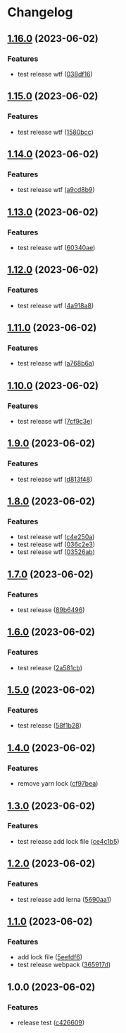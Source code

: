 # Changelog

## [1.16.0](https://github.com/wholesome-ghoul/allaround-configs/compare/configs-v1.15.0...configs-v1.16.0) (2023-06-02)


### Features

* test release wtf ([038df16](https://github.com/wholesome-ghoul/allaround-configs/commit/038df1699a9c941d32111de6f6fba3441110c900))

## [1.15.0](https://github.com/wholesome-ghoul/allaround-configs/compare/configs-v1.14.0...configs-v1.15.0) (2023-06-02)


### Features

* test release wtf ([1580bcc](https://github.com/wholesome-ghoul/allaround-configs/commit/1580bccada247e5d03884dd63c54c3576bb63422))

## [1.14.0](https://github.com/wholesome-ghoul/allaround-configs/compare/configs-v1.13.0...configs-v1.14.0) (2023-06-02)


### Features

* test release wtf ([a9cd8b9](https://github.com/wholesome-ghoul/allaround-configs/commit/a9cd8b912d3554870af652b0977885e88d093167))

## [1.13.0](https://github.com/wholesome-ghoul/allaround-configs/compare/configs-v1.12.0...configs-v1.13.0) (2023-06-02)


### Features

* test release wtf ([60340ae](https://github.com/wholesome-ghoul/allaround-configs/commit/60340ae5bc3006c49003fa267fe738ed7dde72fa))

## [1.12.0](https://github.com/wholesome-ghoul/allaround-configs/compare/configs-v1.11.0...configs-v1.12.0) (2023-06-02)


### Features

* test release wtf ([4a918a8](https://github.com/wholesome-ghoul/allaround-configs/commit/4a918a868871feb34a019b1fc25a4ed1752d8cc2))

## [1.11.0](https://github.com/wholesome-ghoul/allaround-configs/compare/configs-v1.10.0...configs-v1.11.0) (2023-06-02)


### Features

* test release wtf ([a768b6a](https://github.com/wholesome-ghoul/allaround-configs/commit/a768b6a254ce18c5932ade8341c7632811e65a38))

## [1.10.0](https://github.com/wholesome-ghoul/allaround-configs/compare/configs-v1.9.0...configs-v1.10.0) (2023-06-02)


### Features

* test release wtf ([7cf9c3e](https://github.com/wholesome-ghoul/allaround-configs/commit/7cf9c3e17fc50ef30dec431831bf81c37b211978))

## [1.9.0](https://github.com/wholesome-ghoul/allaround-configs/compare/configs-v1.8.0...configs-v1.9.0) (2023-06-02)


### Features

* test release wtf ([d813f48](https://github.com/wholesome-ghoul/allaround-configs/commit/d813f488084835ab0566fdda841ba231adf4c808))

## [1.8.0](https://github.com/wholesome-ghoul/allaround-configs/compare/configs-v1.7.0...configs-v1.8.0) (2023-06-02)


### Features

* test release wtf ([c4e250a](https://github.com/wholesome-ghoul/allaround-configs/commit/c4e250a5302b03e1894cad87a891e2a8ad17f28b))
* test release wtf ([036c2e3](https://github.com/wholesome-ghoul/allaround-configs/commit/036c2e377a55aca3fd71cf8b08a77910677051f8))
* test release wtf ([03526ab](https://github.com/wholesome-ghoul/allaround-configs/commit/03526ab5b889deabc70cf8ddc1e67c0e6c6098ce))

## [1.7.0](https://github.com/wholesome-ghoul/allaround-configs/compare/configs-v1.6.0...configs-v1.7.0) (2023-06-02)


### Features

* test release ([89b6496](https://github.com/wholesome-ghoul/allaround-configs/commit/89b64965ebb410703647ba46797644579c0e367b))

## [1.6.0](https://github.com/wholesome-ghoul/allaround-configs/compare/configs-v1.5.0...configs-v1.6.0) (2023-06-02)


### Features

* test release ([2a581cb](https://github.com/wholesome-ghoul/allaround-configs/commit/2a581cbb3748978f32324db91aa17d8f5722fc21))

## [1.5.0](https://github.com/wholesome-ghoul/allaround-configs/compare/configs-v1.4.0...configs-v1.5.0) (2023-06-02)


### Features

* test release ([58f1b28](https://github.com/wholesome-ghoul/allaround-configs/commit/58f1b282450989b88d69b2ebe7ade01cd696f5a0))

## [1.4.0](https://github.com/wholesome-ghoul/allaround-configs/compare/configs-v1.3.0...configs-v1.4.0) (2023-06-02)


### Features

* remove yarn lock ([cf97bea](https://github.com/wholesome-ghoul/allaround-configs/commit/cf97bea97d414712bcbd9edb2d0186f57393dbf0))

## [1.3.0](https://github.com/wholesome-ghoul/allaround-configs/compare/configs-v1.2.0...configs-v1.3.0) (2023-06-02)


### Features

* test release add lock file ([ce4c1b5](https://github.com/wholesome-ghoul/allaround-configs/commit/ce4c1b5c45fbb251e86554bf3286ac440a0f45b2))

## [1.2.0](https://github.com/wholesome-ghoul/allaround-configs/compare/configs-v1.1.0...configs-v1.2.0) (2023-06-02)


### Features

* test release add lerna ([5690aa1](https://github.com/wholesome-ghoul/allaround-configs/commit/5690aa1a1123811e1856ed4b9a4623a33c0db239))

## [1.1.0](https://github.com/wholesome-ghoul/allaround-configs/compare/configs-v1.0.0...configs-v1.1.0) (2023-06-02)


### Features

* add lock file ([5eefdf6](https://github.com/wholesome-ghoul/allaround-configs/commit/5eefdf6de37c0cf3943b2a03000893b879c78e17))
* test release webpack ([365917d](https://github.com/wholesome-ghoul/allaround-configs/commit/365917d5e057afdcd968fd630a941b4d121b0d05))

## 1.0.0 (2023-06-02)


### Features

* release test ([c426609](https://github.com/wholesome-ghoul/allaround-configs/commit/c426609ee8f48ad6499ce76173a16d4101ce9a5c))
